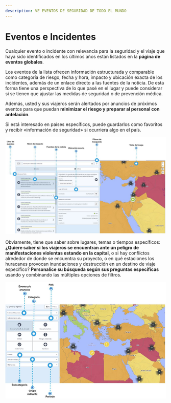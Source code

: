 ```yaml
---
description: VE EVENTOS DE SEGURIDAD DE TODO EL MUNDO
---
```


# Eventos e Incidentes

Cualquier evento o incidente con relevancia para la seguridad y el viaje que haya sido identificados en los últimos años están listados en la **página de eventos globales**.

Los eventos de la lista ofrecen información estructurada y comparable como categoría de riesgo, fecha y hora, impacto y ubicación exacta de los incidentes, además de un enlace directo a las fuentes de la noticia. De esta forma tiene una perspectiva de lo que pasé en el lugar y puede considerar si se tienen que ajustar las medidas de seguridad o de prevención médica.

Además, usted y sus viajeros serán alertados por anuncios de próximos eventos para que puedan **minimizar el riesgo y preparar al personal con antelación**.

Si está interesado en países específicos, puede guardarlos como favoritos y recibir «información de seguridad» si ocurriera algo en el país.

![](../.gitbook/assets/global-events-list.JPG)

Obviamente, tiene que saber sobre lugares, temas o tiempos específicos: **¿Quiere saber si los viajeros se encuentran ante un peligro de manifestaciones violentas estando en la capital**, o si hay conflictos alrededor de donde se encuentra su proyecto, o en qué estaciones los huracanes provocan inundaciones y destrucción en un destino de viaje específico? **Personalice su búsqueda según sus preguntas específicas** usando y combinando las múltiples opciones de filtros.

![](../.gitbook/assets/global-events-list_2%20%282%29.JPG)

